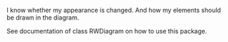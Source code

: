 I know whether my appearance is changed. And how my elements should be drawn in the diagram.

See documentation of class RWDiagram on how to use this package.